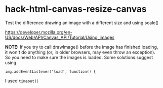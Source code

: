 # hack-html-canvas-resize-canvas
Test the difference drawing an image with a different size and using scale()



https://developer.mozilla.org/en-US/docs/Web/API/Canvas_API/Tutorial/Using_images

**NOTE:** If you try to call drawImage() before the image has finished loading, it won't do anything (or, in older browsers, may even throw an exception). So you need to make sure the images is loaded. Some solutions suggest using 

```
img.addEventListener('load', function() {
```

I used `timeout()`